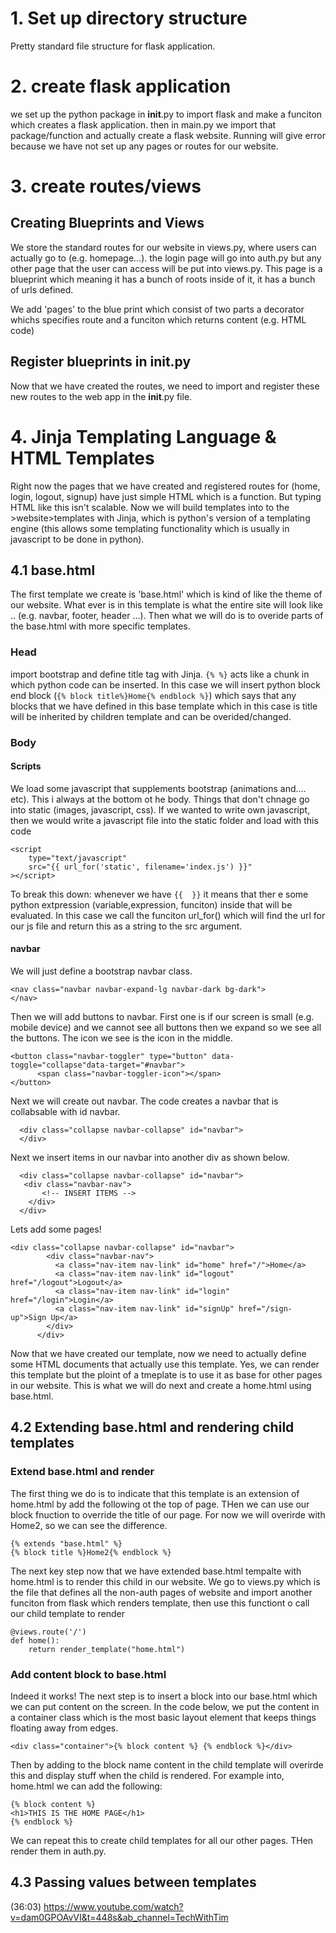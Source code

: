 # 1. Set up directory structure

Pretty standard file structure for flask application. 

# 2. create flask application

we set up the python package in __init__.py to import flask and make a funciton which creates a flask application. then in main.py we import that package/function and actually create a flask website. Running will give error because we have not set up any pages or routes for our website. 

# 3. create routes/views

## Creating Blueprints and Views

We store the standard routes for our website in views.py, where users can actually go to (e.g. homepage...). the login page will go into auth.py but any other page that the user can access will be put into views.py. This page is a blueprint which meaning it has a bunch of roots inside of it, it has a bunch of urls defined.  

We add 'pages' to the blue print which consist of two parts a decorator whichs specifies route and a funciton which returns content (e.g. HTML code)

## Register blueprints in __init__.py

Now that we have created the routes, we need to import and register these new routes to the web app in the __init__.py file. 

# 4. Jinja Templating Language & HTML Templates

Right now the pages that we have created and registered routes for (home, login, logout, signup) have just simple HTML which is a function. But typing HTML like this isn't scalable. Now we will build templates into to the >website>templates with Jinja, which is python's version of a templating engine (this allows some templating functionality which is usually in javascript to be done in python).

## 4.1 base.html

The first template we create is 'base.html' which is kind of like the theme of our website. What ever is in this template is what the entire site will look like .. (e.g. navbar, footer, header ...). Then what we will do is to overide parts of the base.html with more specific templates. 

### Head 

import bootstrap and define title tag with Jinja. ```{% %}``` acts like a chunk in which python code can be inserted. In this case we will insert python  block end block (```{% block title%}Home{% endblock %}```) which says that any blocks that we have defined in this base template which in this case is title will be inherited by children template and can be overided/changed. 



### Body

#### Scripts

We load some javascript that supplements bootstrap (animations and.... etc). This i always at the bottom ot he body. Things that don't chnage go into static (images, javascript, css).  If we wanted to write own javascript, then we would write a javascript file into the static folder and load with this code 

```   
<script 
    type="text/javascript" 
    src="{{ url_for('static', filename='index.js') }}"
></script>
```

To break this down: whenever we have ``` {{  }} ``` it means that ther e some python extpression (variable,expression, funciton) inside that will be evaluated. In this case we call the funciton url_for() which will find the url for our js file and return this as a string to the src argument. 

#### navbar

We will just define a bootstrap navbar class. 

```
<nav class="navbar navbar-expand-lg navbar-dark bg-dark">
</nav>
```

Then we will add buttons to navbar. First one is if our screen is small (e.g. mobile device) and we cannot see all buttons then we expand so we see all the buttons. The icon we see is the icon in the middle.

```
<button class="navbar-toggler" type="button" data-toggle="collapse"data-target="#navbar">
      <span class="navbar-toggler-icon"></span>
</button>
```

Next we will create out navbar. The code creates a navbar that is collabsable with id navbar. 

```
  <div class="collapse navbar-collapse" id="navbar">
  </div>
```

Next we insert items in our navbar into another div as shown below. 

```
  <div class="collapse navbar-collapse" id="navbar">
   <div class="navbar-nav">
       <!-- INSERT ITEMS -->
    </div>
  </div>
```

Lets add some pages!

```
<div class="collapse navbar-collapse" id="navbar">
        <div class="navbar-nav">
          <a class="nav-item nav-link" id="home" href="/">Home</a>
          <a class="nav-item nav-link" id="logout" href="/logout">Logout</a>
          <a class="nav-item nav-link" id="login" href="/login">Login</a>
          <a class="nav-item nav-link" id="signUp" href="/sign-up">Sign Up</a>
        </div>
      </div>
```
Now that we have created our template, now we need to actually define some HTML documents that actually use this template. Yes, we can render this template but the ploint of a tmeplate is to use it as base for other pages in our website. This is what we will do next and create a home.html using base.html. 

## 4.2 Extending base.html and rendering child templates



### Extend base.html and render

The first thing we do is to indicate that this template is an extension of home.html by add the following ot the top of page. THen we can use our block fnuction to override the title of our page. For now we will overirde with Home2, so we can see the difference. 

```
{% extends "base.html" %} 
{% block title %}Home2{% endblock %} 
```


The next key step now that we have extended base.html tempalte with home.html is to render this child in our website. We go to views.py which is the file that defines all the non-auth pages of website and import another funciton from flask which renders template, then use this functiont o call our child template to render

```
@views.route('/')  
def home():
    return render_template("home.html")
```

### Add content block to base.html

Indeed it works! The next step is to insert a block into our base.html which we can put content on the screen. In the code below, we put the content in a container class which is the most basic layout element that keeps things floating away from edges. 

```
<div class="container">{% block content %} {% endblock %}</div>
```

Then by adding to the block name content in the child template will overirde this and display stuff when the child is rendered. For example into, home.html we can add the following: 

```
{% block content %}
<h1>THIS IS THE HOME PAGE</h1>
{% endblock %} 
```

We can repeat this to create child templates for all our other pages. THen render them in auth.py.

## 4.3 Passing values between templates

(36:03) https://www.youtube.com/watch?v=dam0GPOAvVI&t=448s&ab_channel=TechWithTim